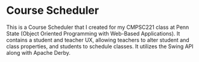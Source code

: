 # Course Scheduler
This is a Course Scheduler that I created for my CMPSC221 class at Penn State (Object Oriented Programming with Web-Based Applications).  It contains a student and teacher UX, allowing teachers to alter student and class properties, and students to schedule classes.  It utilizes the Swing API along with Apache Derby.
